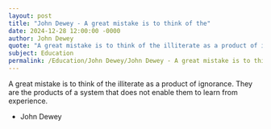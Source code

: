 ```yaml
---
layout: post
title: "John Dewey - A great mistake is to think of the"
date: 2024-12-28 12:00:00 -0000
author: John Dewey
quote: "A great mistake is to think of the illiterate as a product of ignorance. They are the products of a system that does not enable them to learn from experience."
subject: Education
permalink: /Education/John Dewey/John Dewey - A great mistake is to think of the
---
```


A great mistake is to think of the illiterate as a product of ignorance. They are the products of a system that does not enable them to learn from experience.

- John Dewey
